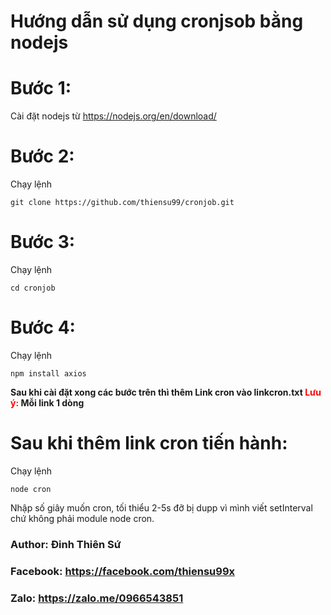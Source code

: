 # Hướng dẫn sử dụng cronjsob bằng nodejs

# Bước 1:
Cài đặt nodejs từ <a href="https://nodejs.org/en/download/">https://nodejs.org/en/download/</a>

# Bước 2:
Chạy lệnh
```base
git clone https://github.com/thiensu99/cronjob.git
```

# Bước 3:
Chạy lệnh 
```base
cd cronjob
```

# Bước 4:
Chạy lệnh
```base
npm install axios
```

<b>Sau khi cài đặt xong các bước trên thì thêm Link cron vào linkcron.txt <span style="color: red;"> Lưu ý:</span> Mỗi link 1 dòng</b>

# Sau khi thêm link cron tiến hành:
Chạy lệnh
```base 
node cron
```

Nhập số giây muốn cron, tối thiểu 2-5s đỡ bị dupp vì mình viết setInterval chứ không phải module node cron.

<h3>Author: Đinh Thiên Sứ</h3>
<h3>Facebook: <a href="https://facebook.com/thiensu99x">https://facebook.com/thiensu99x</a></h3>
<h3>Zalo: <a href="https://zalo.me/0966543851">https://zalo.me/0966543851</a></h3>
